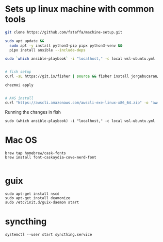 # Sets up linux machine with common tools

```bash
git clone https://github.com/fstaffa/machine-setup.git

sudo apt update &&
  sudo apt -y install python3-pip pipx python3-venv &&
  pipx install ansible --include-deps

sudo `which ansible-playbook` -i "localhost," -c local wsl-ubuntu.yml


# fish setup
curl -sL https://git.io/fisher | source && fisher install jorgebucaran/fisher

chezmoi apply


# AWS install
curl "https://awscli.amazonaws.com/awscli-exe-linux-x86_64.zip" -o "awscliv2.zip" && unzip awscliv2.zip && sudo ./aws/install
```

Running the changes in fish

```fish
sudo (which ansible-playbook) -i "localhost," -c local wsl-ubuntu.yml
```

# Mac OS

```
brew tap homebrew/cask-fonts
brew install font-caskaydia-cove-nerd-font


```

# guix

``` fish
sudo apt-get install nscd
sudo apt-get install deamonize
sudo /etc/init.d/guix-daemon start
```

# syncthing

``` fish
systemctl --user start syncthing.service 
```
